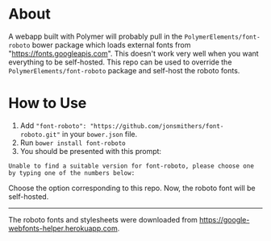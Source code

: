 # About

A webapp built with Polymer will probably pull in the
`PolymerElements/font-roboto` bower package which loads external fonts from
"https://fonts.googleapis.com". This doesn't work very well when you want
everything to be self-hosted. This repo can be used to override the
`PolymerElements/font-roboto` package and self-host the roboto fonts.

# How to Use

1. Add `"font-roboto": "https://github.com/jonsmithers/font-roboto.git"` in your `bower.json` file.
2. Run `bower install font-roboto`
3. You should be presented with this prompt:

```
Unable to find a suitable version for font-roboto, please choose one by typing one of the numbers below:
```

Choose the option corresponding to this repo. Now, the roboto font will be self-hosted.

---------------------------

The roboto fonts and stylesheets were downloaded from https://google-webfonts-helper.herokuapp.com.

